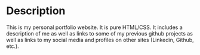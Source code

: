 # Description

This is my personal portfolio website. It is pure HTML/CSS. It includes a description of me as well as links to some of my previous github projects as well as links to my social media and profiles on other sites (Linkedin, Github, etc.).
